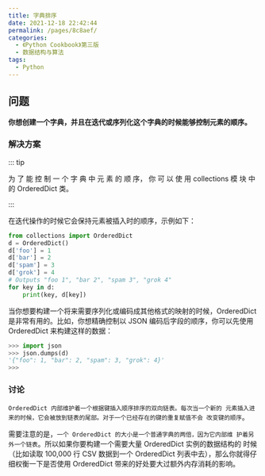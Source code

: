 ```yaml
---
title: 字典排序
date: 2021-12-18 22:42:44
permalink: /pages/8c8aef/
categories:
  - 《Python Cookbook》第三版
  - 数据结构与算法
tags:
  - Python
---
```


## 问题

**你想创建一个字典，并且在迭代或序列化这个字典的时候能够控制元素的顺序。**

### 解决方案

::: tip

为 了 能 控 制 一 个 字 典 中 元 素 的 顺 序， 你 可 以 使 用 collections 模 块 中 的 OrderedDict 类。

:::

在迭代操作的时候它会保持元素被插入时的顺序，示例如下：

``` python
from collections import OrderedDict
d = OrderedDict()
d['foo'] = 1
d['bar'] = 2
d['spam'] = 3
d['grok'] = 4
# Outputs "foo 1", "bar 2", "spam 3", "grok 4"
for key in d:
	print(key, d[key])
```

当你想要构建一个将来需要序列化或编码成其他格式的映射的时候，OrderedDict 是非常有用的。比如，你想精确控制以 JSON 编码后字段的顺序，你可以先使用 OrderedDict 来构建这样的数据：

```python
>>> import json
>>> json.dumps(d)
'{"foo": 1, "bar": 2, "spam": 3, "grok": 4}'
>>>
```

### 讨论

`OrderedDict 内部维护着一个根据键插入顺序排序的双向链表。每次当一个新的 元素插入进来的时候，它会被放到链表的尾部。对于一个已经存在的键的重复赋值不会 改变键的顺序`。

 需要注意的是，`一个 OrderedDict 的大小是一个普通字典的两倍，因为它内部维 护着另外一个链表`。所以如果你要构建一个需要大量 OrderedDict 实例的数据结构的 时候（比如读取 100,000 行 CSV 数据到一个 OrderedDict 列表中去），那么你就得仔 细权衡一下是否使用 OrderedDict 带来的好处要大过额外内存消耗的影响。

